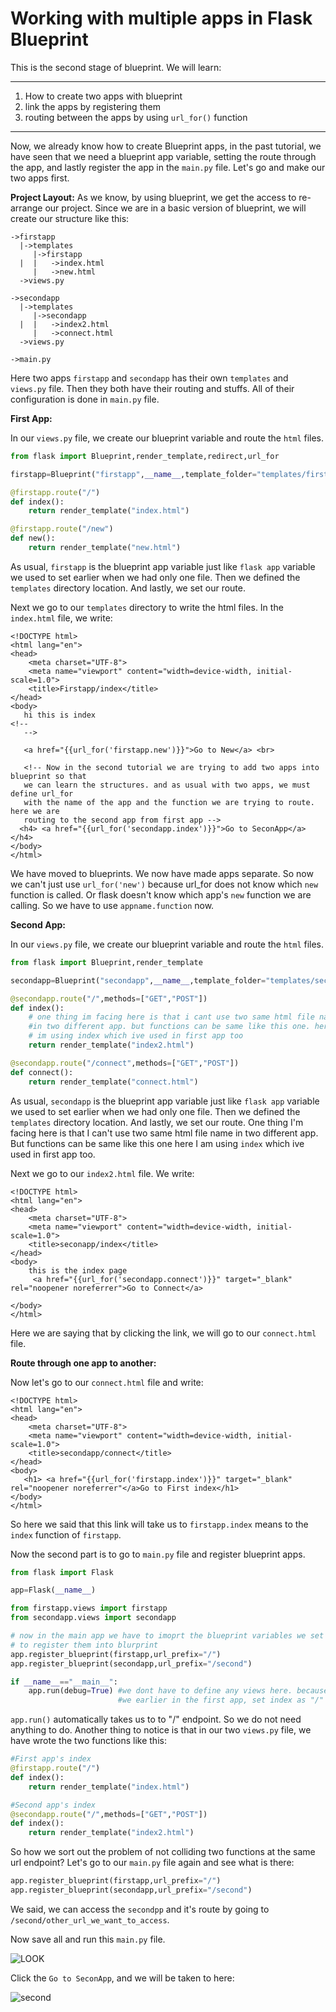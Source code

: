 # Working with multiple apps in Flask Blueprint
This is the second stage of blueprint. We will learn:
***
1. How to create two apps with blueprint
2. link the apps by registering them
3. routing between the apps by using ``url_for()`` function
---
Now, we already know how to create Blueprint apps, in the past tutorial, we have seen that we need a blueprint app variable, setting the route through the
app, and lastly register the app in the ``main.py`` file. Let's go and make our two apps first.

**Project Layout:**
As we know, by using blueprint, we get the access to re-arrange our project. Since we are in a  basic version of blueprint, we will create our structure like
this:
```
->firstapp
  |->templates
     |->firstapp
  |  |   ->index.html
     |   ->new.html
  ->views.py

->secondapp
  |->templates
     |->secondapp
  |  |   ->index2.html
     |   ->connect.html
  ->views.py

->main.py
```
Here two apps ``firstapp`` and ``secondapp`` has their own ``templates`` and ``views.py`` file. Then they both have their routing and stuffs. All of their
configuration is done in ``main.py`` file.

**First App:**

In our ``views.py`` file, we create our blueprint variable and route the ``html`` files.
```python
from flask import Blueprint,render_template,redirect,url_for

firstapp=Blueprint("firstapp",__name__,template_folder="templates/firstapp")

@firstapp.route("/")
def index():
    return render_template("index.html")

@firstapp.route("/new")
def new():
    return render_template("new.html")

```
As usual, ``firstapp`` is the blueprint app variable just like ``flask app`` variable we used to set earlier when we had only one file. Then we defined
the ``templates`` directory location. And lastly, we set our route. 

Next we go to our ``templates`` directory to write the html files. In the ``index.html`` file, we write:
```html+jinja
<!DOCTYPE html>
<html lang="en">
<head>
    <meta charset="UTF-8">
    <meta name="viewport" content="width=device-width, initial-scale=1.0">
    <title>Firstapp/index</title>
</head>
<body>
   hi this is index 
<!-- 
   -->

   <a href="{{url_for('firstapp.new')}}">Go to New</a> <br>

   <!-- Now in the second tutorial we are trying to add two apps into blueprint so that
   we can learn the structures. and as usual with two apps, we must define url_for
   with the name of the app and the function we are trying to route. here we are
   routing to the second app from first app -->
  <h4> <a href="{{url_for('secondapp.index')}}">Go to SeconApp</a> </h4>
</body>
</html>
```
We have moved to blueprints. We now have made apps separate. So now we can't just use ``url_for('new')`` because url_for does not know which ``new``
function is called. Or flask doesn't know which app's ``new`` function we are calling. So we have to use ``appname.function`` now.

**Second App:**

In our ``views.py`` file, we create our blueprint variable and route the ``html`` files.
```python
from flask import Blueprint,render_template

secondapp=Blueprint("secondapp",__name__,template_folder="templates/secondapp")

@secondapp.route("/",methods=["GET","POST"])
def index():
    # one thing im facing here is that i cant use two same html file name
    #in two different app. but functions can be same like this one. here
    # im using index which ive used in first app too
    return render_template("index2.html")

@secondapp.route("/connect",methods=["GET","POST"])
def connect():
    return render_template("connect.html")
```
As usual, ``secondapp`` is the blueprint app variable just like ``flask app`` variable we used to set earlier when we had only one file. Then we defined
the ``templates`` directory location. And lastly, we set our route. One thing I'm facing here is that I can't use two same html file name in two different
app. But functions can be same like this one here I am using ``index`` which ive used in first app too.

Next we go to our ``index2.html`` file. We write:
```html+jinja
<!DOCTYPE html>
<html lang="en">
<head>
    <meta charset="UTF-8">
    <meta name="viewport" content="width=device-width, initial-scale=1.0">
    <title>seconapp/index</title>
</head>
<body>
    this is the index page
     <a href="{{url_for('secondapp.connect')}}" target="_blank" rel="noopener noreferrer">Go to Connect</a>

</body>
</html>
```
Here we are saying that by clicking the link, we will go to our ``connect.html`` file. 

**Route through one app to another:**

Now let's go to our ``connect.html`` file and write:
```html+jinja
<!DOCTYPE html>
<html lang="en">
<head>
    <meta charset="UTF-8">
    <meta name="viewport" content="width=device-width, initial-scale=1.0">
    <title>secondapp/connect</title>
</head>
<body>
   <h1> <a href="{{url_for('firstapp.index')}}" target="_blank" rel="noopener noreferrer"</a>Go to First index</h1> 
</body>
</html>
```
So here we said that this link will take us to ``firstapp.index`` means to the ``index`` function of ``firstapp``.

Now the second part is to go to ``main.py`` file and register blueprint apps.
```python
from flask import Flask

app=Flask(__name__)

from firstapp.views import firstapp
from secondapp.views import secondapp

# now in the main app we have to imoprt the blueprint variables we set earlier
# to register them into blurprint
app.register_blueprint(firstapp,url_prefix="/")
app.register_blueprint(secondapp,url_prefix="/second")

if __name__=="__main__":
    app.run(debug=True) #we dont have to define any views here. because it will automatically redirect to "/" where
                        #we earlier in the first app, set index as "/" here. so app will go to firstapp first
```
``app.run()`` automatically takes us to to "/" endpoint. So we do not need anything to do. Another thing to notice is that in our two ``views.py`` file,
we have wrote the two functions like this:
```python
#First app's index
@firstapp.route("/")
def index():
    return render_template("index.html")
```
```python
#Second app's index
@secondapp.route("/",methods=["GET","POST"])
def index():
    return render_template("index2.html")
```
So how we sort out the problem of not colliding two functions at the same url endpoint? Let's go to our ``main.py`` file again and see what is there:
```python
app.register_blueprint(firstapp,url_prefix="/")
app.register_blueprint(secondapp,url_prefix="/second")
```
We said, we can access the ``secondpp`` and it's route by going to ``/second/other_url_we_want_to_access``.

Now save all and run this ``main.py`` file.

![LOOK](https://github.com/isfar17/Flask_Tutorial/blob/master/05.Flask%20BluePrints/2.flask_blueprint_basic_2%20apps/image/look.jpg)

Click the ``Go to SeconApp``, and we will be taken to here:

![second](https://github.com/isfar17/Flask_Tutorial/blob/master/05.Flask%20BluePrints/2.flask_blueprint_basic_2%20apps/image/second.jpg)



